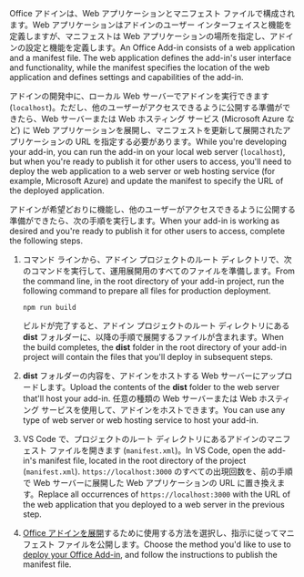 <span data-ttu-id="b9ecd-p101">Office アドインは、Web アプリケーションとマニフェスト ファイルで構成されます。Web アプリケーションはアドインのユーザー インターフェイスと機能を定義しますが、マニフェストは Web アプリケーションの場所を指定し、アドインの設定と機能を定義します。</span><span class="sxs-lookup"><span data-stu-id="b9ecd-p101">An Office Add-in consists of a web application and a manifest file. The web application defines the add-in's user interface and functionality, while the manifest specifies the location of the web application and defines settings and capabilities of the add-in.</span></span> 

<span data-ttu-id="b9ecd-103">アドインの開発中に、ローカル Web サーバーでアドインを実行できます (`localhost`)。ただし、他のユーザーがアクセスできるように公開する準備ができたら、Web サーバーまたは Web ホスティング サービス (Microsoft Azure など) に Web アプリケーションを展開し、マニフェストを更新して展開されたアプリケーションの URL を指定する必要があります。</span><span class="sxs-lookup"><span data-stu-id="b9ecd-103">While you're developing your add-in, you can run the add-in on your local web server (`localhost`), but when you're ready to publish it for other users to access, you'll need to deploy the web application to a web server or web hosting service (for example, Microsoft Azure) and update the manifest to specify the URL of the deployed application.</span></span> 

<span data-ttu-id="b9ecd-104">アドインが希望どおりに機能し、他のユーザーがアクセスできるように公開する準備ができたら、次の手順を実行します。</span><span class="sxs-lookup"><span data-stu-id="b9ecd-104">When your add-in is working as desired and you're ready to publish it for other users to access, complete the following steps.</span></span>

1. <span data-ttu-id="b9ecd-105">コマンド ラインから、アドイン プロジェクトのルート ディレクトリで、次のコマンドを実行して、運用展開用のすべてのファイルを準備します。</span><span class="sxs-lookup"><span data-stu-id="b9ecd-105">From the command line, in the root directory of your add-in project, run the following command to prepare all files for production deployment.</span></span>

    ```command&nbsp;line
    npm run build
    ```

    <span data-ttu-id="b9ecd-106">ビルドが完了すると、アドイン プロジェクトのルート ディレクトリにある **dist** フォルダーに、以降の手順で展開するファイルが含まれます。</span><span class="sxs-lookup"><span data-stu-id="b9ecd-106">When the build completes, the **dist** folder in the root directory of your add-in project will contain the files that you'll deploy in subsequent steps.</span></span>

2. <span data-ttu-id="b9ecd-107">**dist** フォルダーの内容を、アドインをホストする Web サーバーにアップロードします。</span><span class="sxs-lookup"><span data-stu-id="b9ecd-107">Upload the contents of the **dist** folder to the web server that'll host your add-in.</span></span> <span data-ttu-id="b9ecd-108">任意の種類の Web サーバーまたは Web ホスティング サービスを使用して、アドインをホストできます。</span><span class="sxs-lookup"><span data-stu-id="b9ecd-108">You can use any type of web server or web hosting service to host your add-in.</span></span>

3. <span data-ttu-id="b9ecd-109">VS Code で、プロジェクトのルート ディレクトリにあるアドインのマニフェスト ファイルを開きます (`manifest.xml`)。</span><span class="sxs-lookup"><span data-stu-id="b9ecd-109">In VS Code, open the add-in's manifest file, located in the root directory of the project (`manifest.xml`).</span></span> <span data-ttu-id="b9ecd-110">`https://localhost:3000` のすべての出現回数を、前の手順で Web サーバーに展開した Web アプリケーションの URL に置き換えます。</span><span class="sxs-lookup"><span data-stu-id="b9ecd-110">Replace all occurrences of `https://localhost:3000` with the URL of the web application that you deployed to a web server in the previous step.</span></span>

4. <span data-ttu-id="b9ecd-111">[Office アドインを展開](../publish/publish.md)するために使用する方法を選択し、指示に従ってマニフェスト ファイルを公開します。</span><span class="sxs-lookup"><span data-stu-id="b9ecd-111">Choose the method you'd like to use to [deploy your Office Add-in](../publish/publish.md), and follow the instructions to publish the manifest file.</span></span>
